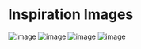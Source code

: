 # Inspiration Images

![image](https://github.com/Esben-Andreas-Madsen/GMD1_Icy-Tower/assets/91538845/8f3bd0b3-79c0-46ca-b7f6-5dd1f547c0fa)
![image](https://github.com/Esben-Andreas-Madsen/GMD1_Icy-Tower/assets/91538845/7a796f4a-8f5f-4db2-95c5-7a6ac8f7d445)
![image](https://github.com/Esben-Andreas-Madsen/GMD1_Icy-Tower/assets/91538845/e5a23b97-f363-4292-bb91-e68416e88f46)
![image](https://github.com/Esben-Andreas-Madsen/GMD1_Icy-Tower/assets/91538845/27c49913-dec8-4633-a333-1b2611736da0)



